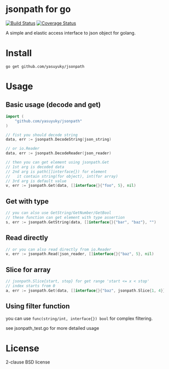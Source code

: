 jsonpath for go
===============

[![Build Status](https://travis-ci.org/yasuyuky/jsonpath.svg?branch=master)](https://travis-ci.org/yasuyuky/jsonpath)
[![Coverage Status](https://coveralls.io/repos/yasuyuky/jsonpath/badge.svg?branch=master)](https://coveralls.io/r/yasuyuky/jsonpath?branch=master)

A simple and elastic access interface to json object for golang.

Install
=======

    go get github.com/yasuyuky/jsonpath

Usage
=====

Basic usage (decode and get)
--------------------------

```go
import (
	"github.com/yasuyuky/jsonpath"
)

// fist you should decode string
data, err := jsonpath.DecodeString(json_string)

// or io.Reader
data, err := jsonpath.DecodeReader(json_reader)

// then you can get element using jsonpath.Get
// 1st arg is decoded data
// 2nd arg is path([]interface{}) for element
//   it contain string(for object), int(for array)
// 3rd arg is default value
v, err := jsonpath.Get(data, []interface{}{"foo", 5}, nil)
```

Get with type
-------------

```go
// you can also use GetString/GetNumber/GetBool
// these function can get element with type assertion
s, err := jsonpath.GetString(data, []interface{}{"bar", "baz"}, "")
```

Read directly
-------------
```go
// or you can also read directly from io.Reader
v, err := jsonpath.Read(json_reader, []interface{}{"baz", 5}, nil)
```

Slice for array
---------------

```go
// jsonpath.Slice{start, stop} for get range 'start <= x < stop'
// index starts from 0
a, err := jsonpath.Get(data, []interface{}{"baz", jsonpath.Slice{1, 4}}, nil)
```

Using filter function
---------------------
you can use `func(string/int, interface{}) bool` for complex filtering.

see jsonpath_test.go for more detailed usage

License
=======

2-clause BSD license

